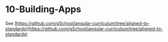 # 10-Building-Apps

See [https://github.com/gSchool/angular-curriculum/tree/aligned-to-standards](https://github.com/gSchool/angular-curriculum/tree/aligned-to-standards)

